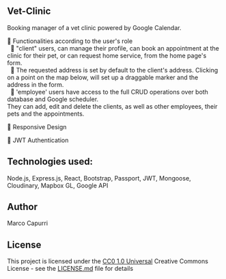 ## Vet-Clinic
Booking manager of a vet clinic powered by Google Calendar.<br/>

🔷 Functionalities according to the user's role<br/>
&nbsp;&nbsp;🔺 "client" users, can manage their profile, can book an appointment at the clinic for their pet,
or can request home service, from the home page's form.<br/>
&nbsp;&nbsp;🔺 The requested address is set by default to the client's address. Clicking on a point on the map below, will set up a draggable marker and the address in the form.<br/>
&nbsp;&nbsp;🔺 'employee' users have access to the full CRUD operations over both database and Google scheduler.<br/>
They can add, edit and delete the clients, as well as other employees, their pets and the appointments.

🔷 Responsive Design

🔷 JWT Authentication

## Technologies used:
Node.js, Express.js, React, Bootstrap, Passport, JWT, Mongoose, Cloudinary, Mapbox GL, Google API

## Author

Marco Capurri

## License

This project is licensed under the [CC0 1.0 Universal](LICENSE.md)
Creative Commons License - see the [LICENSE.md](LICENSE.md) file for
details



